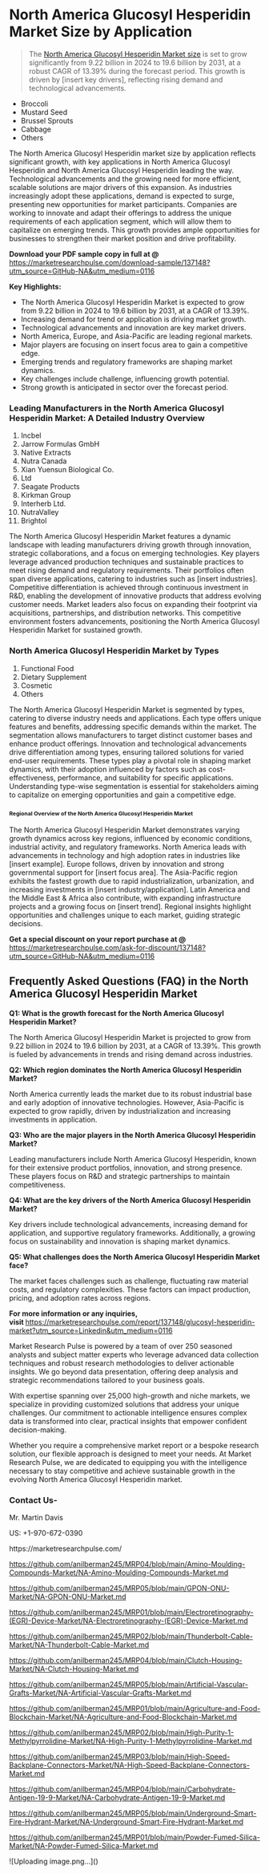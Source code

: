 <h1>North America Glucosyl Hesperidin Market&nbsp;Size by Application</h1><blockquote><p>The <a href="https://marketresearchpulse.com/download-sample/137148?utm_source=GitHub-NA&amp;utm_medium=0116">North America Glucosyl Hesperidin Market size</a> is set to grow significantly from 9.22 billion in 2024 to 19.6 billion by 2031, at a robust CAGR of 13.39% during the forecast period. This growth is driven by [insert key drivers], reflecting rising demand and technological advancements.</p></blockquote><ul><li>Broccoli<li> Mustard Seed<li> Brussel Sprouts<li> Cabbage<li> Others</li></ul><p>The North America Glucosyl Hesperidin market size by application reflects significant growth, with key applications in North America Glucosyl Hesperidin and North America Glucosyl Hesperidin leading the way. Technological advancements and the growing need for more efficient, scalable solutions are major drivers of this expansion. As industries increasingly adopt these applications, demand is expected to surge, presenting new opportunities for market participants. Companies are working to innovate and adapt their offerings to address the unique requirements of each application segment, which will allow them to capitalize on emerging trends. This growth provides ample opportunities for businesses to strengthen their market position and drive profitability.</p><p><strong>Download your PDF sample copy in full at @ </strong><a href="https://marketresearchpulse.com/download-sample/137148?utm_source=GitHub-NA&amp;utm_medium=0116">https://marketresearchpulse.com/download-sample/137148?utm_source=GitHub-NA&amp;utm_medium=0116</a></p><p><strong>Key Highlights: </strong></p><ul><li>The North America Glucosyl Hesperidin Market is expected to grow from 9.22 billion in 2024 to 19.6 billion by 2031, at a CAGR of 13.39%.</li><li>Increasing demand for trend or application is driving market growth.</li><li>Technological advancements and innovation are key market drivers.</li><li>North America, Europe, and Asia-Pacific are leading regional markets.</li><li>Major players are focusing on insert focus area to gain a competitive edge.</li><li>Emerging trends and regulatory frameworks are shaping market dynamics.</li><li>Key challenges include challenge, influencing growth potential.</li><li>Strong growth is anticipated in sector over the forecast period.</li></ul><h3>Leading Manufacturers in the North America Glucosyl Hesperidin Market: A Detailed Industry Overview</h3><ol><li> Incbel</li><li>Jarrow Formulas GmbH</li><li>Native Extracts</li><li>Nutra Canada</li><li>Xian Yuensun Biological Co.</li><li>Ltd</li><li>Seagate Products</li><li>Kirkman Group</li><li>Interherb Ltd.</li><li>NutraValley</li><li>Brightol</li></ol><div class="flex max-w-full flex-col flex-grow"><div class="min-h-8 text-message flex w-full flex-col items-end gap-2 whitespace-normal break-words [.text-message+&amp;]:mt-5" dir="auto" data-message-author-role="assistant" data-message-id="fd8432e4-4910-450d-b182-61b7bfb0a01f" data-message-model-slug="gpt-4o"><div class="flex w-full flex-col gap-1 empty:hidden first:pt-[3px]"><div class="markdown prose w-full break-words dark:prose-invert light"><p>The North America Glucosyl Hesperidin Market features a dynamic landscape with leading manufacturers driving growth through innovation, strategic collaborations, and a focus on emerging technologies. Key players leverage advanced production techniques and sustainable practices to meet rising demand and regulatory requirements. Their portfolios often span diverse applications, catering to industries such as [insert industries]. Competitive differentiation is achieved through continuous investment in R&amp;D, enabling the development of innovative products that address evolving customer needs. Market leaders also focus on expanding their footprint via acquisitions, partnerships, and distribution networks. This competitive environment fosters advancements, positioning the North America Glucosyl Hesperidin Market for sustained growth.</p></div></div></div></div><h3>North America Glucosyl Hesperidin Market by Types</h3><ol><li>Functional Food<li> Dietary Supplement<li> Cosmetic<li> Others</li></ol><div class="flex max-w-full flex-col flex-grow"><div class="min-h-8 text-message flex w-full flex-col items-end gap-2 whitespace-normal break-words [.text-message+&amp;]:mt-5" dir="auto" data-message-author-role="assistant" data-message-id="084470be-0bb7-4664-bddf-5156b4f41249" data-message-model-slug="gpt-4o-mini"><div class="flex w-full flex-col gap-1 empty:hidden first:pt-[3px]"><div class="markdown prose w-full break-words dark:prose-invert light"><p>The North America Glucosyl Hesperidin Market is segmented by types, catering to diverse industry needs and applications. Each type offers unique features and benefits, addressing specific demands within the market. The segmentation allows manufacturers to target distinct customer bases and enhance product offerings. Innovation and technological advancements drive differentiation among types, ensuring tailored solutions for varied end-user requirements. These types play a pivotal role in shaping market dynamics, with their adoption influenced by factors such as cost-effectiveness, performance, and suitability for specific applications. Understanding type-wise segmentation is essential for stakeholders aiming to capitalize on emerging opportunities and gain a competitive edge.</p></div></div></div></div><h3><span style="font-size: 11px;">Regional Overview of the North America Glucosyl Hesperidin Market</span></h3><div class="flex max-w-full flex-col flex-grow"><div class="min-h-8 text-message flex w-full flex-col items-end gap-2 whitespace-normal break-words [.text-message+&amp;]:mt-5" dir="auto" data-message-author-role="assistant" data-message-id="e9038762-ce64-4e30-91c9-9bd413514231" data-message-model-slug="gpt-4o-mini"><div class="flex w-full flex-col gap-1 empty:hidden first:pt-[3px]"><div class="markdown prose w-full break-words dark:prose-invert light"><p>The North America Glucosyl Hesperidin Market demonstrates varying growth dynamics across key regions, influenced by economic conditions, industrial activity, and regulatory frameworks. North America leads with advancements in technology and high adoption rates in industries like [insert example]. Europe follows, driven by innovation and strong governmental support for [insert focus area]. The Asia-Pacific region exhibits the fastest growth due to rapid industrialization, urbanization, and increasing investments in [insert industry/application]. Latin America and the Middle East &amp; Africa also contribute, with expanding infrastructure projects and a growing focus on [insert trend]. Regional insights highlight opportunities and challenges unique to each market, guiding strategic decisions.</p></div></div></div></div><p><strong>Get a special discount on your report purchase at @ </strong><a href="https://marketresearchpulse.com/ask-for-discount/137148?utm_source=GitHub-NA&amp;utm_medium=0116">https://marketresearchpulse.com/ask-for-discount/137148?utm_source=GitHub-NA&amp;utm_medium=0116</a></p><h2>Frequently Asked Questions (FAQ) in the North America Glucosyl Hesperidin Market</h2><p><strong>Q1: What is the growth forecast for the North America Glucosyl Hesperidin Market?</strong></p><p>The North America Glucosyl Hesperidin Market is projected to grow from 9.22 billion in 2024 to 19.6 billion by 2031, at a CAGR of 13.39%. This growth is fueled by advancements in trends and rising demand across industries.</p><p><strong>Q2: Which region dominates the North America Glucosyl Hesperidin Market?</strong></p><p>North America currently leads the market due to its robust industrial base and early adoption of innovative technologies. However, Asia-Pacific is expected to grow rapidly, driven by industrialization and increasing investments in application.</p><p><strong>Q3: Who are the major players in the North America Glucosyl Hesperidin Market?</strong></p><p>Leading manufacturers include North America Glucosyl Hesperidin, known for their extensive product portfolios, innovation, and strong presence. These players focus on R&amp;D and strategic partnerships to maintain competitiveness.</p><p><strong>Q4: What are the key drivers of the North America Glucosyl Hesperidin Market?</strong></p><p>Key drivers include technological advancements, increasing demand for application, and supportive regulatory frameworks. Additionally, a growing focus on sustainability and innovation is shaping market dynamics.</p><p><strong>Q5: What challenges does the North America Glucosyl Hesperidin Market face?</strong></p><p>The market faces challenges such as challenge, fluctuating raw material costs, and regulatory complexities. These factors can impact production, pricing, and adoption rates across regions.</p><p><strong>For more information or any inquiries, visit&nbsp;</strong><a href="https://marketresearchpulse.com/report/137148/glucosyl-hesperidin-market?utm_source=Linkedin&utm_medium=0116">https://marketresearchpulse.com/report/137148/glucosyl-hesperidin-market?utm_source=Linkedin&utm_medium=0116</a></p><p>Market Research Pulse is powered by a team of over 250 seasoned analysts and subject matter experts who leverage advanced data collection techniques and robust research methodologies to deliver actionable insights. We go beyond data presentation, offering deep analysis and strategic recommendations tailored to your business goals.</p><p>With expertise spanning over 25,000 high-growth and niche markets, we specialize in providing customized solutions that address your unique challenges. Our commitment to actionable intelligence ensures complex data is transformed into clear, practical insights that empower confident decision-making.</p><p>Whether you require a comprehensive market report or a bespoke research solution, our flexible approach is designed to meet your needs. At Market Research Pulse, we are dedicated to equipping you with the intelligence necessary to stay competitive and achieve sustainable growth in the evolving North America Glucosyl Hesperidin market.</p><h3><strong>Contact Us-</strong></h3><p>Mr. Martin Davis</p><p>US: +1-970-672-0390</p><p>https://marketresearchpulse.com/</p><p><a href="https://github.com/anilberman245/MRP04/blob/main/Amino-Moulding-Compounds-Market/NA-Amino-Moulding-Compounds-Market.md">https://github.com/anilberman245/MRP04/blob/main/Amino-Moulding-Compounds-Market/NA-Amino-Moulding-Compounds-Market.md</a></p><p><a href="https://github.com/anilberman245/MRP05/blob/main/GPON-ONU-Market/NA-GPON-ONU-Market.md">https://github.com/anilberman245/MRP05/blob/main/GPON-ONU-Market/NA-GPON-ONU-Market.md</a></p><p><a href="https://github.com/anilberman245/MRP01/blob/main/Electroretinography-(EGR)-Device-Market/NA-Electroretinography-(EGR)-Device-Market.md">https://github.com/anilberman245/MRP01/blob/main/Electroretinography-(EGR)-Device-Market/NA-Electroretinography-(EGR)-Device-Market.md</a></p><p><a href="https://github.com/anilberman245/MRP02/blob/main/Thunderbolt-Cable-Market/NA-Thunderbolt-Cable-Market.md">https://github.com/anilberman245/MRP02/blob/main/Thunderbolt-Cable-Market/NA-Thunderbolt-Cable-Market.md</a></p><p><a href="https://github.com/anilberman245/MRP04/blob/main/Clutch-Housing-Market/NA-Clutch-Housing-Market.md">https://github.com/anilberman245/MRP04/blob/main/Clutch-Housing-Market/NA-Clutch-Housing-Market.md</a></p><p><a href="https://github.com/anilberman245/MRP05/blob/main/Artificial-Vascular-Grafts-Market/NA-Artificial-Vascular-Grafts-Market.md">https://github.com/anilberman245/MRP05/blob/main/Artificial-Vascular-Grafts-Market/NA-Artificial-Vascular-Grafts-Market.md</a></p><p><a href="https://github.com/anilberman245/MRP01/blob/main/Agriculture-and-Food-Blockchain-Market/NA-Agriculture-and-Food-Blockchain-Market.md">https://github.com/anilberman245/MRP01/blob/main/Agriculture-and-Food-Blockchain-Market/NA-Agriculture-and-Food-Blockchain-Market.md</a></p><p><a href="https://github.com/anilberman245/MRP02/blob/main/High-Purity-1-Methylpyrrolidine-Market/NA-High-Purity-1-Methylpyrrolidine-Market.md">https://github.com/anilberman245/MRP02/blob/main/High-Purity-1-Methylpyrrolidine-Market/NA-High-Purity-1-Methylpyrrolidine-Market.md</a></p><p><a href="https://github.com/anilberman245/MRP03/blob/main/High-Speed-Backplane-Connectors-Market/NA-High-Speed-Backplane-Connectors-Market.md">https://github.com/anilberman245/MRP03/blob/main/High-Speed-Backplane-Connectors-Market/NA-High-Speed-Backplane-Connectors-Market.md</a></p><p><a href="https://github.com/anilberman245/MRP04/blob/main/Carbohydrate-Antigen-19-9-Market/NA-Carbohydrate-Antigen-19-9-Market.md">https://github.com/anilberman245/MRP04/blob/main/Carbohydrate-Antigen-19-9-Market/NA-Carbohydrate-Antigen-19-9-Market.md</a></p><p><a href="https://github.com/anilberman245/MRP05/blob/main/Underground-Smart-Fire-Hydrant-Market/NA-Underground-Smart-Fire-Hydrant-Market.md">https://github.com/anilberman245/MRP05/blob/main/Underground-Smart-Fire-Hydrant-Market/NA-Underground-Smart-Fire-Hydrant-Market.md</a></p><p><a href="https://github.com/anilberman245/MRP01/blob/main/Powder-Fumed-Silica-Market/NA-Powder-Fumed-Silica-Market.md">https://github.com/anilberman245/MRP01/blob/main/Powder-Fumed-Silica-Market/NA-Powder-Fumed-Silica-Market.md</a></p>
![Uploading image.png…]()
